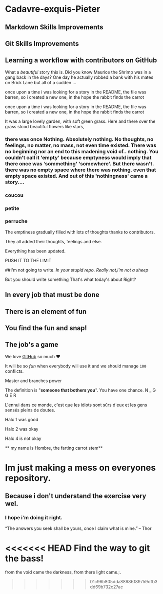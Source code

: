 # Cadavre-exquis-Pieter

## Markdown Skills Improvements
## Git Skills Improvements
## Learning a workflow with contributors on GitHub


What a *beautiful* story this is.
Did you know Maurice the Shrimp was in a gang back in the days?
One day he actually robbed a bank with his mates on Brick Lane but all of a sudden ...

once upon a time i was looking for a story in the README,
the file was barren, so i created a new one,
in the hope the rabbit finds the carrot

once upon a time i was looking for a story in the README,
the file was barren, so i created a new one,
in the hope the rabbit finds the carrot



It was a large lovely garden,
 with soft green grass.
  Here and there over the grass stood beautiful flowers like stars,




### there was once Nothing. Absolutely nothing. No thoughts, no feelings, no matter, no mass, not even time existed. There was no beginning nor an end to this madening void of.. nothing. You couldn't call it 'empty' because emptyness would imply that there once was 'sommething' 'somewhere'. But there wasn't. there was no empty space where there was nothing. even that empty space existed. And out of this 'nothingness' came a story....


### coucou
### petite
### perruche

The emptiness gradually filled with lots of thoughts thanks to contributors.

They all added their thoughts, feelings and else.

Everything has been updated.

PUSH IT TO THE LIMIT

##I'm not going to write.
_In your stupid repo._
*Really not,i'm not a sheep*

But you should write something
That's what today's about
Right?

## In every job that must be done
## There is an element of fun
## You find the fun and snap!
## **The job's a game**


We love [GitHub](https://github.com) so much :heart:

It will be so *fun* when everybody will use it and we should manage `100` conflicts.

Master and branches power

 The definition is "**someone that bothers you**".
  You have one chance.
   N _ G G E R


   L'ennui dans ce monde, c'est que les idiots sont sûrs d'eux et les gens sensés pleins de doutes.


   Halo 1 was good

   Halo 2 was okay

   Halo 4 is not okay


   ** my name is Hombre, the farting carrot stem**

   # Im just making a mess on everyones repository.
## Because i don't understand the exercise very wel.
### I hope i'm doing it right.

“The answers you seek shall be yours, once I claim what is mine.”
– Thor

<<<<<<< HEAD
Find the way to git the bass!
=======
from the void came the darkness, from there light came.;.
>>>>>>> 01c96b805dda88686f89759dfb3dd69b732c27ac
